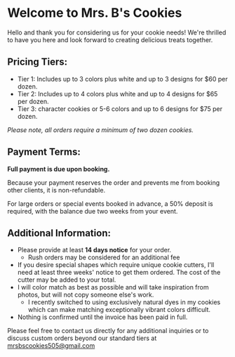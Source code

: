 # Welcome to Mrs. B's Cookies

Hello and thank you for considering us for your cookie needs! We're thrilled to have you here and look forward to creating delicious treats together.

## Pricing Tiers:
- Tier 1: Includes up to 3 colors plus white and up to 3 designs for $60 per dozen.
- Tier 2: Includes up to 4 colors plus white and up to 4 designs for $65 per dozen.
- Tier 3: character cookies or 5-6 colors and up to 6 designs for $75 per dozen. 

*Please note, all orders require a minimum of two dozen cookies.*

## Payment Terms:

**Full payment is due upon booking.** 

Because your payment reserves the order and prevents me from booking other clients, it is non-refundable. 

For large orders or special events booked in advance, a 50% deposit is required, with the balance due two weeks from your event. 

## Additional Information:

- Please provide at least **14 days notice** for your order. 
    - Rush orders may be considered for an additional fee
- If you desire special shapes which require unique cookie cutters, I'll need at least three weeks' notice to get them ordered. The cost of the cutter may be added to your total. 
- I will color match as best as possible and will take inspiration from photos, but will not copy someone else's work.
    - I recently switched to using exclusively natural dyes in my cookies which can make matching exceptionally vibrant colors difficult.
- Nothing is confirmed until the invoice has been paid in full.

Please feel free to contact us directly for any additional inquiries or to discuss custom orders beyond our standard tiers at mrsbscookies505@gmail.com
